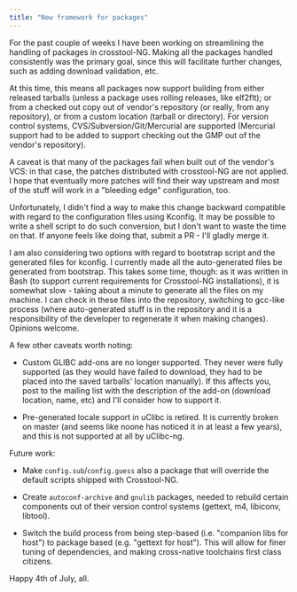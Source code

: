 ```yaml
---
title: "New framework for packages"
---
```

For the past couple of weeks I have been working on streamlining the handling
of packages in crosstool-NG. Making all the packages handled consistently
was the primary goal, since this will facilitate further changes, such as
adding download validation, etc.

At this time, this means all packages now support building from either
released tarballs (unless a package uses rolling releases, like elf2flt);
or from a checked out copy out of vendor's repository (or really, from
any repository), or from a custom location (tarball or directory). For
version control systems, CVS/Subversion/Git/Mercurial are supported
(Mercurial support had to be added to support checking out the GMP out
of the vendor's repository).

A caveat is that many of the packages fail when built out of the vendor's
VCS: in that case, the patches distributed with crosstool-NG are not
applied. I hope that eventually more patches will find their way upstream
and most of the stuff will work in a "bleeding edge" configuration, too.

Unfortunately, I didn't find a way to make this change backward compatible
with regard to the configuration files using Kconfig. It may be possible
to write a shell script to do such conversion, but I don't want to waste
the time on that. If anyone feels like doing that, submit a PR - I'll
gladly merge it.

I am also considering two options with regard to bootstrap script and
the generated files for kconfig. I currently made all the auto-generated
files be generated from bootstrap. This takes some time, though: as
it was written in Bash (to support current requirements for Crosstool-NG
installations), it is somewhat slow - taking about a minute to generate
all the files on my machine. I can check in these files into the repository,
switching to gcc-like process (where auto-generated stuff is in the repository
and it is a responsibility of the developer to regenerate it when making
changes). Opinions welcome.

A few other caveats worth noting:

- Custom GLIBC add-ons are no longer supported. They never were fully
supported (as they would have failed to download, they had to be placed
into the saved tarballs' location manually). If this affects you, post
to the mailing list with the description of the add-on (download location,
name, etc) and I'll consider how to support it.

- Pre-generated locale support in uClibc is retired. It is currently
broken on master (and seems like noone has noticed it in at least a few
years), and this is not supported at all by uClibc-ng.

Future work:

- Make `config.sub`/`config.guess` also a package that will override
the default scripts shipped with Crosstool-NG.

- Create `autoconf-archive` and `gnulib` packages, needed to rebuild
certain components out of their version control systems (gettext,
m4, libiconv, libtool).

- Switch the build process from being step-based (i.e. "companion libs
for host") to package based (e.g. "gettext for host"). This will allow
for finer tuning of dependencies, and making cross-native toolchains
first class citizens.

Happy 4th of July, all.
